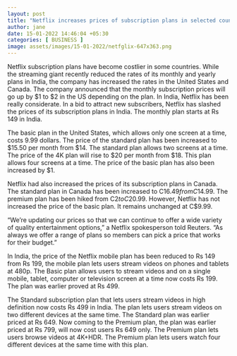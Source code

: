 ```yaml
---
layout: post
title: "Netflix increases prices of subscription plans in selected countries, check out the new rates"
author: jane 
date: 15-01-2022 14:46:04 +05:30 
categories: [ BUSINESS ] 
image: assets/images/15-01-2022/netfglix-647x363.png
---
```

Netflix subscription plans have become costlier in some countries. While the streaming giant recently reduced the rates of its monthly and yearly plans in India, the company has increased the rates in the United States and Canada. The company announced that the monthly subscription prices will go up by $1 to $2 in the US depending on the plan. In India, Netflix has been really considerate. In a bid to attract new subscribers, Netflix has slashed the prices of its subscription plans in India. The monthly plan starts at Rs 149 in India.

The basic plan in the United States, which allows only one screen at a time, costs 9.99 dollars. The price of the standard plan has been increased to $15.50 per month from $14. The standard plan allows two screens at a time. The price of the 4K plan will rise to $20 per month from $18. This plan allows four screens at a time. The price of the basic plan has also been increased by $1.

Netflix had also increased the prices of its subscription plans in Canada. The standard plan in Canada has been increased to C$16.49 from C$14.99. The premium plan has been hiked from C$2 to C$20.99. However, Netflix has not increased the price of the basic plan. It remains unchanged at C$9.99.

“We’re updating our prices so that we can continue to offer a wide variety of quality entertainment options,” a Netflix spokesperson told Reuters. “As always we offer a range of plans so members can pick a price that works for their budget.”

In India, the price of the Netflix mobile plan has been reduced to Rs 149 from Rs 199, the mobile plan lets users stream videos on phones and tablets at 480p. The Basic plan allows users to stream videos and on a single mobile, tablet, computer or television screen at a time now costs Rs 199. The plan was earlier proved at Rs 499.

The Standard subscription plan that lets users stream videos in high definition now costs Rs 499 in India. The plan lets users stream videos on two different devices at the same time. The Standard plan was earlier priced at Rs 649. Now coming to the Premium plan, the plan was earlier priced at Rs 799, will now cost users Rs 649 only. The Premium plan lets users browse videos at 4K+HDR. The Premium plan lets users watch four different devices at the same time with this plan.